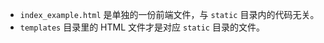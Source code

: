 - `index_example.html` 是单独的一份前端文件，与 `static` 目录内的代码无关。
- `templates` 目录里的 HTML 文件才是对应 `static` 目录的文件。
